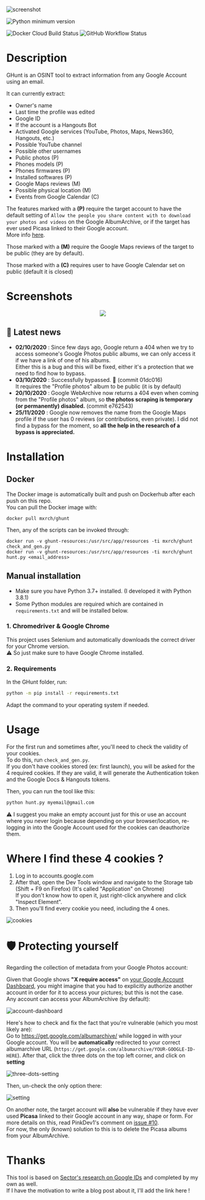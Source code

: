 ![screenshot](https://files.catbox.moe/8a5nzs.png)

![Python minimum version](https://img.shields.io/badge/Python-3.7%2B-brightgreen)

![Docker Cloud Build Status](https://img.shields.io/docker/cloud/build/mxrch/ghunt) ![GitHub Workflow Status](https://img.shields.io/github/workflow/status/mxrch/ghunt/CodeQL?label=CodeQL)
# Description
GHunt is an OSINT tool to extract information from any Google Account using an email.

It can currently extract:
- Owner's name
- Last time the profile was edited
- Google ID
- If the account is a Hangouts Bot
- Activated Google services (YouTube, Photos, Maps, News360, Hangouts, etc.)
- Possible YouTube channel
- Possible other usernames
- Public photos (P)
- Phones models (P)
- Phones firmwares (P)
- Installed softwares (P)
- Google Maps reviews (M)
- Possible physical location (M)
- Events from Google Calendar (C)

The features marked with a **(P)** require the target account to have the default setting of `Allow the people you share content with to download your photos and videos` on the Google AlbumArchive, or if the target has ever used Picasa linked to their Google account.\
More info [here](https://github.com/mxrch/GHunt#%EF%B8%8F-protecting-yourself).

Those marked with a **(M)** require the Google Maps reviews of the target to be public (they are by default).

Those marked with a **(C)** requires user to have Google Calendar set on public (default it is closed) 

# Screenshots
<p align="center">
  <img src="https://files.catbox.moe/2zb1z9.png">
</p>

## 📰 Latest news
- **02/10/2020** : Since few days ago, Google return a 404 when we try to access someone's Google Photos public albums, we can only access it if we have a link of one of his albums.\
Either this is a bug and this will be fixed, either it's a protection that we need to find how to bypass.
- **03/10/2020** : Successfully bypassed. 🕺 (commit 01dc016)\
It requires the "Profile photos" album to be public (it is by default)
- **20/10/2020** : Google WebArchive now returns a 404 even when coming from the "Profile photos" album, so **the photos scraping is temporary (or permanently) disabled.** (commit e762543)
- **25/11/2020** : Google now removes the name from the Google Maps profile if the user has 0 reviews (or contributions, even private). I did not find a bypass for the moment, so **all the help in the research of a bypass is appreciated.**

# Installation

## Docker
The Docker image is automatically built and push on Dockerhub after each push on this repo.\
You can pull the Docker image with:

```
docker pull mxrch/ghunt
```

Then, any of the scripts can be invoked through:

```
docker run -v ghunt-resources:/usr/src/app/resources -ti mxrch/ghunt check_and_gen.py
docker run -v ghunt-resources:/usr/src/app/resources -ti mxrch/ghunt hunt.py <email_address>
```

## Manual installation
- Make sure you have Python 3.7+ installed. (I developed it with Python 3.8.1)
- Some Python modules are required which are contained in `requirements.txt` and will be installed below.

### 1. Chromedriver & Google Chrome
This project uses Selenium and automatically downloads the correct driver for your Chrome version. \
⚠️ So just make sure to have Google Chrome installed.

### 2. Requirements
In the GHunt folder, run:
```bash
python -m pip install -r requirements.txt
```
Adapt the command to your operating system if needed.

# Usage
For the first run and sometimes after, you'll need to check the validity of your cookies.\
To do this, run `check_and_gen.py`. \
If you don't have cookies stored (ex: first launch), you will be asked for the 4 required cookies. If they are valid, it will generate the Authentication token and the Google Docs & Hangouts tokens.

Then, you can run the tool like this:
```bash
python hunt.py myemail@gmail.com
```

⚠️ I suggest you make an empty account just for this or use an account where you never login because depending on your browser/location, re-logging in into the Google Account used for the cookies can deauthorize them.

# Where I find these 4 cookies ?
1. Log in to accounts.google.com
2. After that, open the Dev Tools window and navigate to the Storage tab (Shift + F9 on Firefox) (It's called "Application" on Chrome)\
If you don't know how to open it, just right-click anywhere and click "Inspect Element".
3. Then you'll find every cookie you need, including the 4 ones.

![cookies](https://files.catbox.moe/9jy200.png)

# 🛡️ Protecting yourself
Regarding the collection of metadata from your Google Photos account:

Given that Google shows **"X require access"** on [your Google Account Dashboard](https://myaccount.google.com/intro/dashboard), you might imagine that you had to explicitly authorize another account in order for it to access your pictures; but this is not the case.\
Any account can access your AlbumArchive (by default):

![account-dashboard](https://files.catbox.moe/ufqc9g.jpg)

Here's how to check and fix the fact that you're vulnerable (which you most likely are):\
Go to https://get.google.com/albumarchive/ while logged in with your Google account. You will be **automatically** redirected to your correct albumarchive URL (`https://get.google.com/albumarchive/YOUR-GOOGLE-ID-HERE`). After that, click the three dots on the top left corner, and click on **setting** 

![three-dots-setting](https://files.catbox.moe/ru6kci.jpg)

Then, un-check the only option there:

![setting](https://files.catbox.moe/b8879l.jpg)


On another note, the target account will **also** be vulnerable if they have ever used **Picasa** linked to their Google account in any way, shape or form. For more details on this, read PinkDev1's comment on [issue #10](https://github.com/mxrch/GHunt/issues/10).\
For now, the only (known) solution to this is to delete the Picasa albums from your AlbumArchive. 

# Thanks
This tool is based on [Sector's research on Google IDs](https://sector035.nl/articles/getting-a-grasp-on-google-ids) and completed by my own as well.\
If I have the motivation to write a blog post about it, I'll add the link here !
